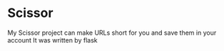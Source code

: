 # Scissor
My Scissor project can make URLs short for you and save them in your account
It was written by flask

